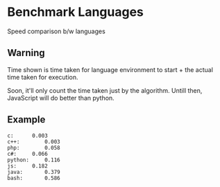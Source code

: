 # Benchmark Languages
Speed comparison b/w languages

## Warning
Time shown is time taken for language environment to start + the actual time taken for execution.

Soon, it'll only count the time taken just by the algorithm. Untill then, JavaScript will do better than python.

## Example
```
c:      0.003
c++:        0.003
php:        0.058
c#:     0.066
python:     0.116
js:     0.182
java:       0.379
bash:       0.586
```
